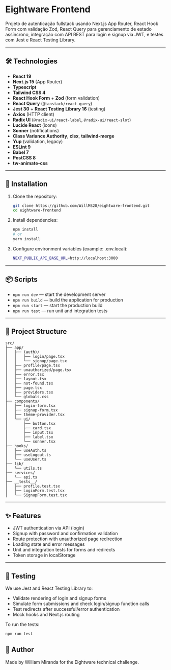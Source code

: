 # Eightware Frontend

Projeto de autenticação fullstack usando Next.js App Router, React Hook Form com validação Zod, React Query para gerenciamento de estado assíncrono, integração com API REST para login e signup via JWT, e testes com Jest e React Testing Library.

---

## 🛠️ Technologies

- **React 19**
- **Next.js 15** (App Router)
- **Typescript**
- **Tailwind CSS 4**
- **React Hook Form** + **Zod** (form validation)
- **React Query** (`@tanstack/react-query`)
- **Jest 30** + **React Testing Library 16** (testing)
- **Axios** (HTTP client)
- **Radix UI** (`@radix-ui/react-label`, `@radix-ui/react-slot`)
- **Lucide React** (icons)
- **Sonner** (notifications)
- **Class Variance Authority**, **clsx**, **tailwind-merge**
- **Yup** (validation, legacy)
- **ESLint 9**
- **Babel 7**
- **PostCSS 8**
- **tw-animate-css**

---

## 🚀 Installation

1. Clone the repository:

   ```bash
   git clone https://github.com/WillMS28/eightware-frontend.git
   cd eightware-frontend
   ```

2. Install dependencies:

   ```bash
   npm install
   # or
   yarn install
   ```

3. Configure environment variables (example: .env.local):

   ```bash
   NEXT_PUBLIC_API_BASE_URL=http://localhost:3000
   ```

---

## 📦 Scripts

- `npm run dev` — start the development server
- `npm run build` — build the application for production
- `npm run start` — start the production build
- `npm run test` — run unit and integration tests

---

## 📁 Project Structure

```
src/
├── app/
│   ├── (auth)/
│   │   ├── login/page.tsx
│   │   └── signup/page.tsx
│   ├── profile/page.tsx
│   ├── unauthorized/page.tsx
│   ├── error.tsx
│   ├── layout.tsx
│   ├── not-found.tsx
│   ├── page.tsx
│   ├── providers.tsx
│   └── globals.css
├── components/
│   ├── login-form.tsx
│   ├── signup-form.tsx
│   ├── theme-provider.tsx
│   └── ui/
│       ├── button.tsx
│       ├── card.tsx
│       ├── input.tsx
│       ├── label.tsx
│       └── sonner.tsx
├── hooks/
│   ├── useAuth.ts
│   ├── useLogout.ts
│   └── useUser.ts
├── lib/
│   └── utils.ts
├── services/
│   └── api.ts
├── __tests__/
│   ├── profile.test.tsx
│   ├── LoginForm.test.tsx
│   └── SignupForm.test.tsx
```

---

## ✨ Features

- JWT authentication via API (login)
- Signup with password and confirmation validation
- Route protection with unauthorized page redirection
- Loading state and error messages
- Unit and integration tests for forms and redirects
- Token storage in localStorage

---

## 🧪 Testing

We use Jest and React Testing Library to:

- Validate rendering of login and signup forms
- Simulate form submissions and check login/signup function calls
- Test redirects after successful/error authentication
- Mock hooks and Next.js routing

To run the tests:

```bash
npm run test
```

## 🧑 Author

Made by William Miranda for the Eightware technical challenge.